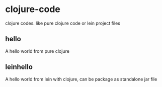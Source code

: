 # clojure-code
clojure codes. like pure clojure code or lein project files   

## hello

A hello world from pure clojure

## leinhello

A hello world from lein with clojure, can be package as standalone jar file
